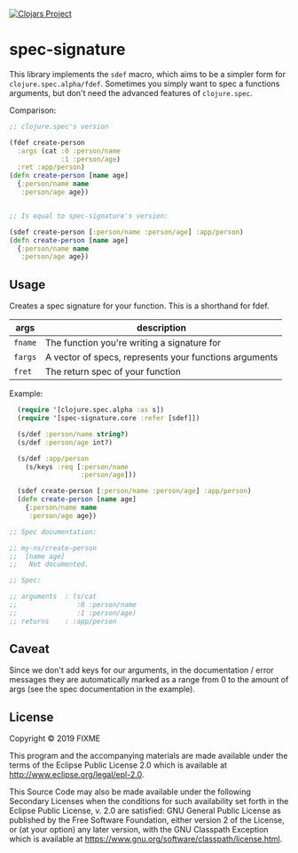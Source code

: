 [![Clojars Project](https://img.shields.io/clojars/v/spec-signature.svg)](https://clojars.org/spec-signature)

# spec-signature

This library implements the `sdef` macro, which aims to be a simpler form for
`clojure.spec.alpha/fdef`. Sometimes you simply want to spec a functions
arguments, but don't need the advanced features of `clojure.spec`.

Comparison:


```clojure
;; clojure.spec's version

(fdef create-person
  :args (cat :0 :person/name
             :1 :person/age)
  :ret :app/person)
(defn create-person [name age]
  {:person/name name
   :person/age age})


;; Is equal to spec-signature's version:

(sdef create-person [:person/name :person/age] :app/person)
(defn create-person [name age]
  {:person/name name
   :person/age age})
```

## Usage

Creates a spec signature for your function.
This is a shorthand for fdef.

| args    | description                                            |
| ------- | ------------------------------------------------------ |
| `fname` | The function you're writing a signature for            |
| `fargs` | A vector of specs, represents your functions arguments |
| `fret`  | The return spec of your function                       |

Example:

``` Clojure
  (require '[clojure.spec.alpha :as s])
  (require '[spec-signature.core :refer [sdef]])

  (s/def :person/name string?)
  (s/def :person/age int?)

  (s/def :app/person
    (s/keys :req [:person/name
                  :person/age]))

  (sdef create-person [:person/name :person/age] :app/person)
  (defn create-person [name age]
    {:person/name name
     :person/age age})

;; Spec documentation:

;; my-ns/create-person
;;  [name age]
;;   Not documented.

;; Spec:

;; arguments  : (s/cat
;;               :0 :person/name
;;               :1 :person/age)
;; returns    : :app/person
```

## Caveat

Since we don't add keys for our arguments, in the documentation / error messages
they are automatically marked as a range from 0 to the amount of args (see the
spec documentation in the example).

## License

Copyright © 2019 FIXME

This program and the accompanying materials are made available under the
terms of the Eclipse Public License 2.0 which is available at
http://www.eclipse.org/legal/epl-2.0.

This Source Code may also be made available under the following Secondary
Licenses when the conditions for such availability set forth in the Eclipse
Public License, v. 2.0 are satisfied: GNU General Public License as published by
the Free Software Foundation, either version 2 of the License, or (at your
option) any later version, with the GNU Classpath Exception which is available
at https://www.gnu.org/software/classpath/license.html.
